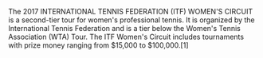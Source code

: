 The 2017 INTERNATIONAL TENNIS FEDERATION (ITF) WOMEN'S CIRCUIT is a second-tier tour for women's professional tennis. It is organized by the International Tennis Federation and is a tier below the Women's Tennis Association (WTA) Tour. The ITF Women's Circuit includes tournaments with prize money ranging from $15,000 to $100,000.[1]
